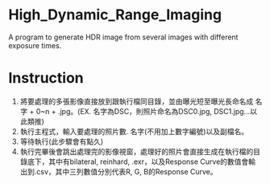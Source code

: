 # High_Dynamic_Range_Imaging
A program to generate HDR image from several images with different exposure times.

# Instruction

1.	將要處理的多張影像直接放到跟執行檔同目錄，並由曝光短至曝光長命名成 名字 + 0~n + .jpg。(EX. 名字為DSC，則照片命名為DSC0.jpg, DSC1.jpg…以此類推)
2.	執行主程式，輸入要處理的照片數. 名字(不用加上數字編號)以及副檔名。
3.	等待執行(此步驟會有點久)
4.	執行完畢後會跳出處理完的影像視窗，處理好的照片會直接生成在執行檔的目錄底下，其中有bilateral, reinhard, .exr，以及Response Curve的數值會輸出到.csv，其中三列數值分別代表R, G, B的Response Curve。
